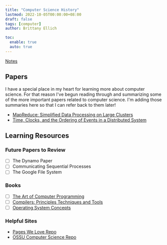 ```yaml
---
title: "Computer Science History"
lastmod: 2022-10-05T00:00:00+08:00
draft: false
tags: [computer]
author: Brittany Ellich

toc:
  enable: true
  auto: true
---
```


[Notes](../../notes)

## Papers

I have a special place in my heart for learning more about computer science. For that reason I've begun reading through and summarizing some of the more important papers related to computer science. I'm adding those summaries here so that I can refer back to them later!

* [MapReduce: Simplified Data Processing on Large Clusters](../../papers/mapreduce)
* [Time, Clocks, and the Ordering of Events in a Distributed System](../../papers/time-clocks-ordering-events-distributed-system)

## Learning Resources

### Future Papers to Review

* [ ] The Dynamo Paper
* [ ] Communicating Sequential Processes
* [ ] The Google File System

### Books

* [ ] [The Art of Computer Programming](https://www.amazon.com/Computer-Programming-Volumes-1-4A-Boxed/dp/0321751043/ref=sr_1_1?crid=20HRW6EIC8AQO&keywords=the+art+of+computer+programming&qid=1665004293&qu=eyJxc2MiOiIyLjkwIiwicXNhIjoiMi42MSIsInFzcCI6IjIuOTgifQ%3D%3D&sprefix=the+art+of+computer+programmi%2Caps%2C145&sr=8-1&ufe=app_do%3Aamzn1.fos.ac2169a1-b668-44b9-8bd0-5ec63b24bcb5)
* [ ] [Compilers: Principles Techniques and Tools](https://en.wikipedia.org/wiki/Compilers:_Principles,_Techniques,_and_Tools)
* [ ] [Operating System Concepts](https://www.os-book.com/OS10/)

### Helpful Sites

* [Pages We Love Repo](https://github.com/papers-we-love/papers-we-love)
* [OSSU Computer Science Repo](https://github.com/ossu/computer-science)
